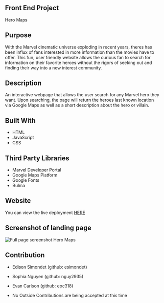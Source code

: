 ## Front End Project
Hero Maps

## Purpose
With the Marvel cinematic universe exploding in recent years, theres has been influx of fans interested in more information than the movies have to offer. This fun, user friendly website allows the curious fan to search for information on their favorite heroes without the rigors of seeking out and finding their way into a new interest community.

## Description
An interactive webpage that allows the user search for any Marvel hero they want. Upon searching, the page will return the heroes last known location via Google Maps as well as a short description about the hero or villain.

## Built With
 * HTML
 * JavaScript
 * CSS

## Third Party Libraries
* Marvel Developer Portal
* Google Maps Platform
* Google Fonts
* Bulma

## Website
You can view the live deployment [HERE](https://esimondet.github.io/hero-maps/)

## Screenshot of landing page
![Full page screenshot Hero Maps]()

## Contribution
 * Edison Simondet (github: esimondet)
 * Sophia Nguyen (github: nguy2935)
 * Evan Carlson (github: epc318)

 * No Outside Contributions are being accepted at this time
